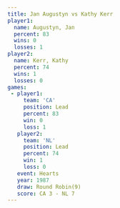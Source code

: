 ```yaml
---
title: Jan Augustyn vs Kathy Kerr
player1:             
  name: Augustyn, Jan
  percent: 83        
  wins: 0            
  losses: 1          
player2:             
  name: Kerr, Kathy  
  percent: 74        
  wins: 1            
  losses: 0          
games:
 - player1:        
     team: 'CA'    
     position: Lead
     percent: 83   
     win: 0        
     loss: 1       
   player2:        
     team: 'NL'    
     position: Lead
     percent: 74   
     win: 1        
     loss: 0       
   event: Hearts       
   year: 1987          
   draw: Round Robin(9)
   score: CA 3 - NL 7  
---
```

